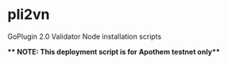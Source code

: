 # pli2vn
GoPlugin 2.0 Validator Node installation scripts

__** NOTE: This deployment script is for Apothem testnet only**__
